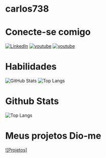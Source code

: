 # carlos738

# Conecte-se comigo
[![LinkedIn](https://img.shields.io/badge/LinkedIn-000?style=for-the-badge&logo=linkedin&logoColor=0E76A8)](https://www.linkedin.com/in/carlos738/)
[![youtube](https://img.shields.io/badge/youtube-000?style=for-the-badge&logo=youtube&logoColor=0E76A8)](https://www.youtube.com/in/carlos738/)
[![youtube](https://img.shields.io/badge/facebook-000?style=for-the-badge&logo=facebook&logoColor=A0E76A8)](https://www.facebook.com/in/carlos738/)



# Habilidades
![GitHub Stats](https://github-readme-stats.vercel.app/api?username=carlos738&theme=transparent&bg_color=000&border_color=30A3DC&show_icons=true&icon_color=30A3DC&title_color=E94D5F&text_color=fffA00)
![Top Langs](https://github-readme-stats-git-masterrstaa-rickstaa.vercel.app/api/top-langs/?username=carlos738&bg_color=000&border_color=30A3DC&title_color=E94D5F&text_color=FFF)
# Github Stats
![Top Langs](https://github-readme-stats-git-masterrstaa-rickstaa.vercel.app/api/top-langs/?username=carlos738&layout=compact&bg_color=000&border_color=30A3DC&title_color=E94D5F&text_color=FFF)

# Meus projetos Dio-me
[![Projetos]](https://github.com/carlos738/dio-lab-open-source)
